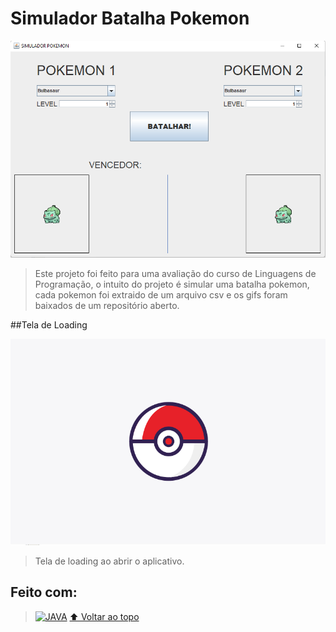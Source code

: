 # Simulador Batalha Pokemon

<img src="tela_batalha.png" alt="Tela Loading">

> Este projeto foi feito para uma avaliação do curso de Linguagens de Programação, o intuito do projeto é simular uma batalha pokemon, cada pokemon foi extraido de um arquivo csv e os gifs foram baixados de um repositório aberto.

##Tela de Loading

<img src="tela_inicial.png" alt="Tela Loading">

> Tela de loading ao abrir o aplicativo.

## Feito com:

> [![JAVA](https://img.shields.io/badge/Java-E4405F?style=for-the-badge&logo=java&logoColor=blue&color=white)](https://www.java.com)
[⬆ Voltar ao topo](#simulador-batalha-pokemon)<br>
